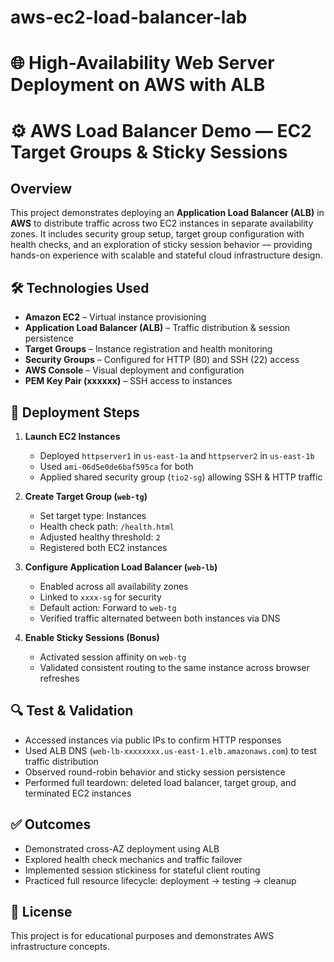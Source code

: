 # aws-ec2-load-balancer-lab

# 🌐 High-Availability Web Server Deployment on AWS with ALB

# ⚙️ AWS Load Balancer Demo — EC2 Target Groups & Sticky Sessions

## Overview  
This project demonstrates deploying an **Application Load Balancer (ALB)** in **AWS** to distribute traffic across two EC2 instances in separate availability zones. It includes security group setup, target group configuration with health checks, and an exploration of sticky session behavior — providing hands-on experience with scalable and stateful cloud infrastructure design.

## 🛠️ Technologies Used
- **Amazon EC2** – Virtual instance provisioning  
- **Application Load Balancer (ALB)** – Traffic distribution & session persistence  
- **Target Groups** – Instance registration and health monitoring  
- **Security Groups** – Configured for HTTP (80) and SSH (22) access  
- **AWS Console** – Visual deployment and configuration  
- **PEM Key Pair (xxxxxx)** – SSH access to instances

## 🧩 Deployment Steps
1. **Launch EC2 Instances**  
   - Deployed `httpserver1` in `us-east-1a` and `httpserver2` in `us-east-1b`  
   - Used `ami-06d5e0de6baf595ca` for both  
   - Applied shared security group (`tio2-sg`) allowing SSH & HTTP traffic

2. **Create Target Group (`web-tg`)**  
   - Set target type: Instances  
   - Health check path: `/health.html`  
   - Adjusted healthy threshold: `2`  
   - Registered both EC2 instances

3. **Configure Application Load Balancer (`web-lb`)**  
   - Enabled across all availability zones  
   - Linked to `xxxx-sg` for security  
   - Default action: Forward to `web-tg`  
   - Verified traffic alternated between both instances via DNS

4. **Enable Sticky Sessions (Bonus)**  
   - Activated session affinity on `web-tg`  
   - Validated consistent routing to the same instance across browser refreshes

## 🔍 Test & Validation
- Accessed instances via public IPs to confirm HTTP responses  
- Used ALB DNS (`web-lb-xxxxxxxx.us-east-1.elb.amazonaws.com`) to test traffic distribution  
- Observed round-robin behavior and sticky session persistence  
- Performed full teardown: deleted load balancer, target group, and terminated EC2 instances

## ✅ Outcomes
- Demonstrated cross-AZ deployment using ALB  
- Explored health check mechanics and traffic failover  
- Implemented session stickiness for stateful client routing  
- Practiced full resource lifecycle: deployment → testing → cleanup


## 📌 License

This project is for educational purposes and demonstrates AWS infrastructure concepts.

